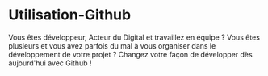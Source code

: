 # Utilisation-Github
Vous êtes développeur, Acteur du Digital et travaillez en équipe ? Vous êtes plusieurs et vous avez parfois du mal à vous organiser dans le développement de votre projet ? Changez votre façon de développer dès aujourd'hui avec Github !
